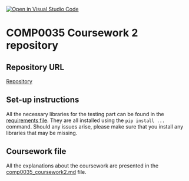 [![Open in Visual Studio Code](https://classroom.github.com/assets/open-in-vscode-f059dc9a6f8d3a56e377f745f24479a46679e63a5d9fe6f495e02850cd0d8118.svg)](https://classroom.github.com/online_ide?assignment_repo_id=6380321&assignment_repo_type=AssignmentRepo)
# COMP0035 Coursework 2 repository

## Repository URL

[Repository](https://github.com/ucl-comp0035/coursework-2-optional-PDA44719.git)


## Set-up instructions
All the necessary libraries for the testing part can be found in the [requirements file](requirements.txt). They are
all installed using the `pip install ...` command. Should any issues arise, please make sure that you install any
libraries that may be missing.

## Coursework file
All the explanations about the coursework are presented in the [comp0035_coursework2.md](comp0035_coursework2.md) file.

